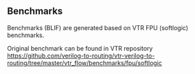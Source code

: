 ## Benchmarks

Benchmarks (BLIF) are generated based on VTR FPU (softlogic) benchmarks.

Original benchmark can be found in VTR repository https://github.com/verilog-to-routing/vtr-verilog-to-routing/tree/master/vtr_flow/benchmarks/fpu/softlogic

